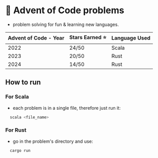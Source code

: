 # 🎄 Advent of Code problems

- problem solving for fun & learning new languages.

| Advent of Code - Year | Stars Earned :star: | Language Used |
|------------------------|--------------|---------------------|
| 2022                   |  24/50       |       Scala         |
| 2023                   |  20/50       |       Rust          |
| 2024                   |  14/50       |       Rust          |

## How to run

### For Scala

- each problem is in a single file, therefore just run it:

```bash
  scala <file_name>
```

### For Rust

- go in the problem's directory and use:

```bash
  cargo run
```
